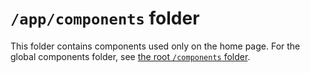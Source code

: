 # `/app/components` folder

This folder contains components used only on the home page. For the global components folder, see [the root `/components` folder](/components/README.md).
